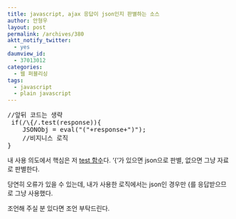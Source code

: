```yaml
---
title: javascript, ajax 응답이 json인지 판별하는 소스
author: 안형우
layout: post
permalink: /archives/380
aktt_notify_twitter:
  - yes
daumview_id:
  - 37013012
categories:
  - 웹 퍼블리싱
tags:
  - javascript
  - plain javascript
---
```

<pre class="brush:js">//앞뒤 코드는 생략
 if(/\{/.test(response)){
	JSONObj = eval("("+response+")");  
	//비지니스 로직
}
</pre>

내 사용 의도에서 핵심은 저 <a target="_blank" href="http://mytory.textcube.com/entry/%ED%95%9C%EA%B8%80-%EC%9E%88%EB%8A%94%EC%A7%80-%EA%B2%80%EC%82%AC%ED%95%98%EB%8A%94-%EC%A0%95%EA%B7%9C%EC%8B%9D">test 함수</a>다. &#8216;{&#8216;가 있으면 json으로 판별, 없으면 그냥 자료로 판별한다.

당연히 오류가 있을 수 있는데, 내가 사용한 로직에서는 json인 경우만 {를 응답받으므로 그냥 사용했다.

조언해 주실 분 있다면 조언 부탁드린다.
